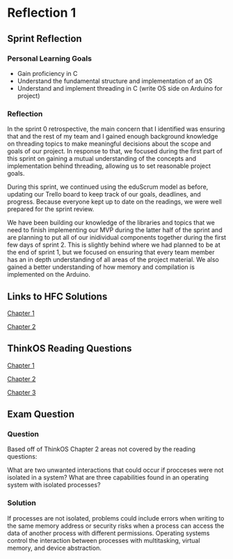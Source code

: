 # Reflection 1

## Sprint Reflection
### Personal Learning Goals

* Gain proficiency in C
* Understand the fundamental structure and implementation of an OS
* Understand and implement threading in C (write OS side on Arduino for project)


### Reflection
In the sprint 0 retrospective, the main concern that I identified was ensuring that and the rest of my team and I gained enough background knowledge on threading topics to make meaningful decisions about the scope and goals of our project.  In response to that, we focused during the first part of this sprint on gaining a mutual understanding of the concepts and implementation behind threading, allowing us to set reasonable project goals.

During this sprint, we continued using the eduScrum model as before, updating our Trello board to keep track of our goals, deadlines, and progress.  Because everyone kept up to date on the readings, we were well prepared for the sprint review.  

We have been building our knowledge of the libraries and topics that we need to finish implementing our MVP during the latter half of the sprint and are planning to put all of our inidividual components together during the first few days of sprint 2.  This is slightly behind where we had planned to be at the end of sprint 1, but we focused on ensuring that every team member has an in depth understanding of all areas of the project material.  We also gained a better understanding of how memory and compilation is implemented on the Arduino.


## Links to HFC Solutions
[Chapter 1](https://github.com/kghite/ExercisesInC/tree/master/exercises/ex01)

[Chapter 2](https://github.com/kghite/ExercisesInC/tree/master/exercises/ex02) 


## ThinkOS Reading Questions
[Chapter 1](../reading_questions/think_os_ch1.md)

[Chapter 2](../reading_questions/think_os_ch2.md)

[Chapter 3](../reading_questions/think_os_ch3.md)


## Exam Question
### Question
Based off of ThinkOS Chapter 2 areas not covered by the reading questions:

What are two unwanted interactions that could occur if procceses were not isolated in a system? What are three capabilities found in an operating system with isolated processes?

### Solution

If processes are not isolated, problems could include errors when writing to the same memory address or security risks when a process can access the data of another process with different permissions.  Operating systems control the interaction between processes with multitasking, virtual memory, and device abstraction. 